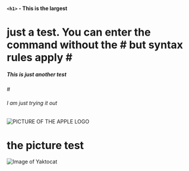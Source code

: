 # <h4> `<h1>` - This is the largest 
<h1> just a test. You can enter the command without the # but syntax rules apply
# <h5>This is just another test </h5>
# <h6> I am just trying it out </h6>

![PICTURE OF THE APPLE LOGO](https://cheeseandcoppa.co.za/wp-content/uploads/2020/04/white-cheddar.jpg)


# the picture test
![Image of Yaktocat](https://octodex.github.com/images/yaktocat.png)
